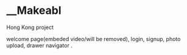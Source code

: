 # __Makeabl
Hong Kong project

welcome page(embeded video/will be removed), login, signup, photo upload, drawer navigator
.


